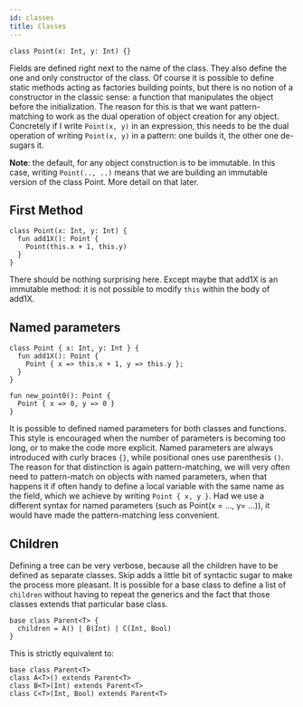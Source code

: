 ```yaml
---
id: classes
title: Classes
---
```


```
class Point(x: Int, y: Int) {}
```

Fields are defined right next to the name of the class. They also define the one and only constructor of the class. Of course it is possible to define static methods acting as factories building points, but there is no notion of a constructor in the classic sense: a function that manipulates the object before the initialization. The reason for this is that we want pattern-matching to work as the dual operation of object creation for any object. Concretely if I write `Point(x, y)` in an expression, this needs to be the dual operation of writing `Point(x, y)` in a pattern: one builds it, the other one de-sugars it.

**Note**: the default, for any object construction is to be immutable. In this case, writing `Point(.., ..)` means that we are building an immutable version of the class Point. More detail on that later.

## First Method

```
class Point(x: Int, y: Int) {
  fun add1X(): Point {
    Point(this.x + 1, this.y)
  }
}
```

There should be nothing surprising here. Except maybe that add1X is an immutable method: it is not possible to modify `this` within the body of add1X.

## Named parameters

```
class Point { x: Int, y: Int } {
  fun add1X(): Point {
    Point { x => this.x + 1, y => this.y };
  }
}

fun new_point0(): Point {
  Point { x => 0, y => 0 }
}
```

It is possible to defined named parameters for both classes and functions. This style is encouraged when the number of parameters is becoming too long, or to make the code more explicit. Named parameters are always introduced with curly braces `{}`, while positional ones use parenthesis `()`.
The reason for that distinction is again pattern-matching, we will very often need to pattern-match on objects with named parameters, when that happens it if often handy to define a local variable with the same name as the field, which we achieve by writing `Point { x, y }`. Had we use a different syntax for named parameters (such as Point(x = ..., y= ...)), it would have made the pattern-matching less convenient.

## Children

Defining a tree can be very verbose, because all the children have to be defined as separate classes. Skip adds a little bit of syntactic sugar to make the process more pleasant. It is possible for a base class to define a list of `children` without having to repeat the generics and the fact that those classes extends that particular base class.

```
base class Parent<T> {
  children = A() | B(Int) | C(Int, Bool)
}
```

This is strictly equivalent to:

```
base class Parent<T>
class A<T>() extends Parent<T>
class B<T>(Int) extends Parent<T>
class C<T>(Int, Bool) extends Parent<T>
```
